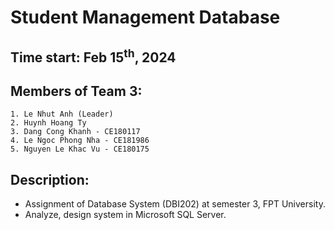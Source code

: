 # Student Management Database
## Time start: Feb 15<sup>th</sup>, 2024

## Members of Team 3: 
	1. Le Nhut Anh (Leader)
	2. Huynh Hoang Ty
	3. Dang Cong Khanh - CE180117
	4. Le Ngoc Phong Nha - CE181986
	5. Nguyen Le Khac Vu - CE180175
	
	
## Description: 
- Assignment of Database System (DBI202) at semester 3, FPT University.
- Analyze, design system in Microsoft SQL Server.
